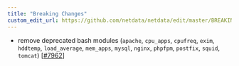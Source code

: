 ```yaml
---
title: "Breaking Changes"
custom_edit_url: https://github.com/netdata/netdata/edit/master/BREAKING_CHANGES.md
---
```




-   remove deprecated bash modules (`apache`, `cpu_apps`, `cpufreq`, `exim`, `hddtemp`, `load_average`, `mem_apps`, `mysql`, `nginx`, `phpfpm`, `postfix`, `squid`, `tomcat`) [[#7962](https://github.com/netdata/netdata/pull/7962)]
